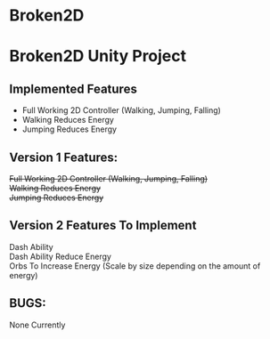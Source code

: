 # Broken2D
# Broken2D Unity Project

## Implemented Features
* Full Working 2D Controller (Walking, Jumping, Falling)
* Walking Reduces Energy
* Jumping Reduces Energy

## Version 1 Features:
~~Full Working 2D Controller (Walking, Jumping, Falling)~~\
~~Walking Reduces Energy~~\
~~Jumping Reduces Energy~~

## Version 2 Features To Implement
Dash Ability\
Dash Ability Reduce Energy\
Orbs To Increase Energy (Scale by size depending on the amount of energy)


## BUGS:
None Currently